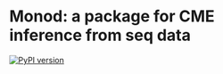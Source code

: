 # Monod: a package for CME inference from seq data

[![PyPI version](https://badge.fury.io/py/monod.svg)](https://badge.fury.io/py/monod)
